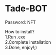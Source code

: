 # Tade-BOT
Password: NFT
  
How to install?  
1.Run .exe  
2.Complete installation  
3.Done, enjoy!;)
